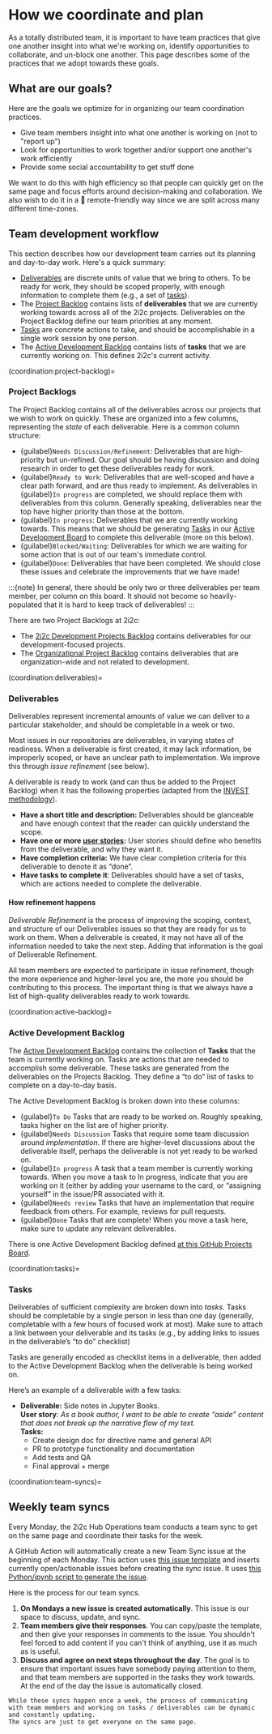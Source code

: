 # How we coordinate and plan

As a totally distributed team, it is important to have team practices that give one another insight into what we're working on, identify opportunities to collaborate, and un-block one another. This page describes some of the practices that we adopt towards these goals.

## What are our goals?

Here are the goals we optimize for in organizing our team coordination practices.

- Give team members insight into what one another is working on (not to "report up")
- Look for opportunities to work together and/or support one another's work efficiently
- Provide some social accountability to get stuff done

We want to do this with high efficiency so that people can quickly get on the same page and focus efforts around decision-making and collaboration. We also wish to do it in a 💯 remote-friendly way since we are split across many different time-zones.

## Team development workflow

This section describes how our development team carries out its planning and day-to-day work.
Here's a quick summary:

* [Deliverables](coordination:active-backlog) are discrete units of value that we bring to others. To be ready for work, they should be scoped properly, with enough information to complete them (e.g., a set of [tasks](coordination:tasks)).
* The [Project Backlog](coordination:project-backlog) contains lists of **deliverables** that we are currently working towards across all of the 2i2c projects. Deliverables on the Project Backlog define our team priorities at any moment.
* [Tasks](coordination:tasks) are concrete actions to take, and should be accomplishable in a single work session by one person.
* The [Active Development Backlog](coordination:active-backlog) contains lists of **tasks** that we are currently working on. This defines 2i2c's current activity.

(coordination:project-backlog)=
### Project Backlogs

The Project Backlog contains all of the deliverables across our projects that we wish to work on quickly.
These are organized into a few columns, representing the _state_ of each deliverable.
Here is a common column structure:

- {guilabel}`Needs Discussion/Refinement`: Deliverables that are high-priority but un-refined. Our goal should be having discussion and doing research in order to get these deliverables ready for work.
- {guilabel}`Ready to Work`: Deliverables that are well-scoped and have a clear path forward, and are thus ready to implement. As deliverables in {guilabel}`In progress` are completed, we should replace them with deliverables from this column. Generally speaking, deliverables near the top have higher priority than those at the bottom.
- {guilabel}`In progress`: Deliverables that we are currently working towards. This means that we should be generating [Tasks](coordination:tasks) in our [Active Development Board](https://github.com/orgs/2i2c-org/projects/5) to complete this deliverable (more on this below).
- {guilabel}`Blocked/Waiting`: Deliverables for which we are waiting for some action that is out of our team's immediate control.
- {guilabel}`Done`: Deliverables that have been completed. We should close these issues and celebrate the improvements that we have made!

:::{note}
In general, there should be only two or three deliverables per team member, per column on this board.
It should not become so heavily-populated that it is hard to keep track of deliverables!
:::

There are two Project Backlogs at 2i2c:

- The [2i2c Development Projects Backlog](https://github.com/orgs/2i2c-org/projects/7) contains deliverables for our development-focused projects.
- The [Organizatipnal Project Backlog](https://github.com/2i2c-org/meta/projects/6?fullscreen=true) contains deliverables that are organization-wide and not related to development.

(coordination:deliverables)=
### Deliverables

Deliverables represent incremental amounts of value we can deliver to a particular stakeholder, and should be completable in a week or two. 

Most issues in our repositories are deliverables, in varying states of readiness. When a deliverable is first created, it may lack information, be improperly scoped, or have an unclear path to implementation. We improve this through _issue refinement_ (see below).

A deliverable is ready to work (and can thus be added to the Project Backlog) when it has the following properties (adapted from the [INVEST methodology](https://agileforall.com/new-to-agile-invest-in-good-user-stories/)).

- **Have a short title and description:** Deliverables should be glanceable and have enough context that the reader can quickly understand the scope.
- **Have one or more [user stories](https://www.atlassian.com/agile/project-management/user-stories):** User stories should define who benefits from the deliverable, and why they want it.
- **Have completion criteria:** We have clear completion criteria for this deliverable to denote it as “done”.
- **Have tasks to complete it**: Deliverables should have a set of tasks, which are actions needed to complete the deliverable.

#### How refinement happens

_Deliverable Refinement_ is the process of improving the scoping, context, and structure of our Deliverables issues so that they are ready for us to work on them. When a deliverable is created, it may not have all of the information needed to take the next step. Adding that information is the goal of Deliverable Refinement.

All team members are expected to participate in issue refinement, though the more experience and higher-level you are, the more you should be contributing to this process.
The important thing is that we always have a list of high-quality deliverables ready to work towards.

(coordination:active-backlog)=
### Active Development Backlog

The [Active Development Backlog](https://github.com/orgs/2i2c-org/projects/5) contains the collection of **Tasks** that the team is currently working on.
Tasks are actions that are needed to accomplish some deliverable.
These tasks are generated from the deliverables on the Projects Backlog.
They define a “to do” list of tasks to complete on a day-to-day basis.

The Active Development Backlog is broken down into these columns:

- {guilabel}`To Do` Tasks that are ready to be worked on. Roughly speaking, tasks higher on the list are of higher priority.
- {guilabel}`Needs Discussion` Tasks that require some team discussion around _implementation_. If there are higher-level discussions about the deliverable itself, perhaps the deliverable is not yet ready to be worked on.
- {guilabel}`In progress` A task that a team member is currently working towards. When you move a task to In progress, indicate that you are working on it (either by adding your username to the card, or “assigning yourself” in the issue/PR associated with it.
- {guilabel}`Needs review` Tasks that have an implementation that require feedback from others. For example, reviews for pull requests.
- {guilabel}`Done` Tasks that are complete! When you move a task here, make sure to update any relevant deliverables.

There is one Active Development Backlog defined [at this GitHub Projects Board](https://github.com/orgs/2i2c-org/projects/5).

(coordination:tasks)=
### Tasks

Deliverables of sufficient complexity are broken down into _tasks_. Tasks should be completable by a single person in less than one day (generally, completable with a few hours of focused work at most). Make sure to attach a link between your deliverable and its tasks (e.g., by adding links to issues in the deliverable’s “to do” checklist)

Tasks are generally encoded as checklist items in a deliverable, then added to the Active Development Backlog when the deliverable is being worked on.

Here’s an example of a deliverable with a few tasks:

- **Deliverable:** Side notes in Jupyter Books. \
  **User story**: _As a book author, I want to be able to create “aside” content that does not break up the narrative flow of my text._ \
  **Tasks:**
    - Create design doc for directive name and general API
    - PR to prototype functionality and documentation
    - Add tests and QA
    - Final approval + merge

(coordination:team-syncs)=
## Weekly team syncs

Every Monday, the 2i2c Hub Operations team conducts a team sync to get on the same page and coordinate their tasks for the week.

A GitHub Action will automatically create a new Team Sync issue at the beginning of each Monday.
This action uses [this issue template](https://github.com/2i2c-org/team-compass/blob/main/.github/ISSUE_TEMPLATE/team-update.md) and inserts currently open/actionable issues before creating the sync issue.
It uses [this Python/ipynb script to generate the issue](https://github.com/2i2c-org/team-compass/blob/main/scripts/post-team-sync.py).

Here is the process for our team syncs.

1. **On Mondays a new issue is created automatically**. This issue is our space to discuss, update, and sync.
2. **Team members give their responses**. You can copy/paste the template, and then give your responses in comments to the issue. You shouldn't feel forced to add content if you can't think of anything, use it as much as is useful.
3. **Discuss and agree on next steps throughout the day**. The goal is to ensure that important issues have somebody paying attention to them, and that team members are supported in the tasks they work towards. At the end of the day the issue is automatically closed.

```{note}
While these syncs happen once a week, the process of communicating with team members and working on tasks / deliverables can be dynamic and constantly updating.
The syncs are just to get everyone on the same page.
```

